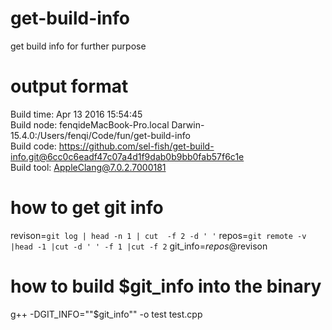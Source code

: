 # get-build-info
get build info for further purpose

# output format
Build time: Apr 13 2016 15:54:45  
Build node: fenqideMacBook-Pro.local Darwin-15.4.0:/Users/fenqi/Code/fun/get-build-info  
Build code: https://github.com/sel-fish/get-build-info.git@6cc0c6eadf47c07a4d1f9dab0b9bb0fab57f6c1e  
Build tool: AppleClang@7.0.2.7000181  

# how to get git info
revison=`git log | head -n 1 | cut  -f 2 -d ' '`
repos=`git remote -v |head -1 |cut -d ' ' -f 1 |cut -f 2`
git_info=$repos@$revison

# how to build $git_info into the binary
g++ -DGIT_INFO="\"$git_info\"" -o test test.cpp
